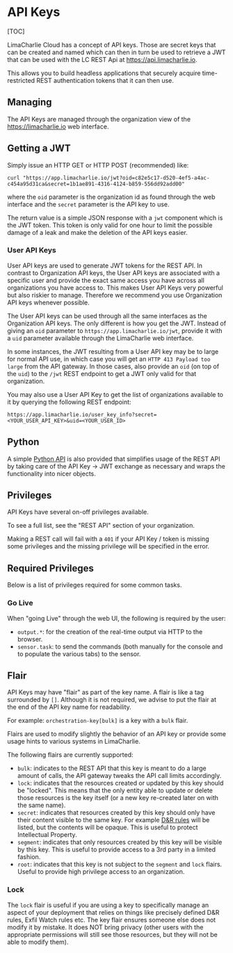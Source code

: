 # API Keys

[TOC]

LimaCharlie Cloud has a concept of API keys. Those are secret keys that can be created and named which can then in turn
be used to retrieve a JWT that can be used with the LC REST Api at https://api.limacharlie.io.

This allows you to build headless applications that securely acquire time-restricted REST authentication tokens that it
can then use.

## Managing
The API Keys are managed through the organization view of the https://limacharlie.io web interface.

## Getting a JWT
Simply issue an HTTP GET or HTTP POST (recommended) like:
```
curl "https://app.limacharlie.io/jwt?oid=c82e5c17-d520-4ef5-a4ac-c454a95d31ca&secret=1b1ae891-4316-4124-b859-556dd92add00"
```
where the `oid` parameter is the organization id as found through the web interface and the `secret` parameter is the API
key to use.

The return value is a simple JSON response with a `jwt` component which is the JWT token. This token is only valid for one
hour to limit the possible damage of a leak and make the deletion of the API keys easier.

### User API Keys

User API keys are used to generate JWT tokens for the REST API. In contrast to Organization API keys, the User API keys are
associated with a specific user and provide the exact same access you have across all organizations you have access to.
This makes User API Keys very powerful but also riskier to manage. Therefore we recommend you use Organization API keys whenever possible.

The User API keys can be used through all the same interfaces as the Organization API keys. The only different is how you get
the JWT. Instead of giving an `oid` parameter to `https://app.limacharlie.io/jwt`, provide it with a `uid` parameter available through
the LimaCharlie web interface.

In some instances, the JWT resulting from a User API key may be to large for normal API use, in which case you will get an
`HTTP 413 Payload too large` from the API gateway. In those cases, also provide an `oid` (on top of the `uid`) to the `/jwt` REST
endpoint to get a JWT only valid for that organization.

You may also use a User API Key to get the list of organizations available to it by querying the following REST endpoint:

```
https://app.limacharlie.io/user_key_info?secret=<YOUR_USER_API_KEY>&uid=<YOUR_USER_ID>
```

## Python
A simple [Python API](https://github.com/refractionpoint/python-limacharlie/) is also
provided that simplifies usage of the REST API by taking care of the API Key -> JWT exchange
as necessary and wraps the functionality into nicer objects.

## Privileges
API Keys have several on-off privileges available.

To see a full list, see the "REST API" section of your organization.

Making a REST call will fail with a `401` if your API Key / token is missing
some privileges and the missing privilege will be specified in the error.

## Required Privileges
Below is a list of privileges required for some common tasks.

### Go Live
When "going Live" through the web UI, the following is required by the user:

* `output.*`: for the creation of the real-time output via HTTP to the browser.
* `sensor.task`: to send the commands (both manually for the console and to populate the various tabs) to the sensor.

## Flair
API Keys may have "flair" as part of the key name. A flair is like a tag surrounded by `[]`. Although it is not required, we
advise to put the flair at the end of the API key name for readability.

For example:
`orchestration-key[bulk]` is a key with a `bulk` flair.

Flairs are used to modify slightly the behavior of an API key or provide some usage hints to various systems in LimaCharlie.

The following flairs are currently supported:

* `bulk`: indicates to the REST API that this key is meant to do a large amount of calls, the API gateway tweaks the API call limits accordingly.
* `lock`: indicates that the resources created or updated by this key should be "locked". This means that the only entity able to update or delete those resources is the key itself (or a new key re-created later on with the same name).
* `secret`: indicates that resources created by this key should only have their content visible to the same key. For example [D&R rules](dr.md) will be listed, but the contents will be opaque. This is useful to protect Intellectual Property.
* `segment`: indicates that only resources created by this key will be visible by this key. This is useful to provide access to a 3rd party in a limited fashion.
* `root`: indicates that this key is not subject to the `segment` and `lock` flairs. Useful to provide high privilege access to an organization.

### Lock
The `lock` flair is useful if you are using a key to specifically manage an aspect of your deployment that relies on things like
precisely defined D&R rules, Exfil Watch rules etc. The key flair ensures someone else does not modify it by mistake.
It does NOT bring privacy (other users with the appropriate permissions will still see those resources, but they will not be able to modify them).